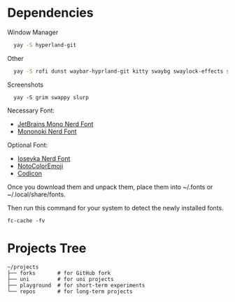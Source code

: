 # Dependencies

Window Manager
```zsh
  yay -S hyperland-git
```

Other
```zsh
  yay -S rofi dunst waybar-hyprland-git kitty swaybg swaylock-effects swayidle pamixer light
```

Screenshots
```
  yay -S grim swappy slurp
```

Necessary Font:
- [JetBrains Mono Nerd Font](https://github.com/ryanoasis/nerd-fonts/releases/download/v2.2.2/JetBrainsMono.zip)
- [Mononoki Nerd Font](https://github.com/ryanoasis/nerd-fonts/releases/download/v2.2.2/Mononoki.zip)

Optional Font:

- [Iosevka Nerd Font](https://github.com/ryanoasis/nerd-fonts/releases/download/v2.2.2/Iosevka.zip)
- [NotoColorEmoji](https://github.com/googlefonts/noto-emoji/raw/main/fonts/NotoColorEmoji.ttf)
- [Codicon](https://github.com/microsoft/vscode-codicons/raw/main/dist/codicon.ttf)

Once you download them and unpack them, place them into ~/.fonts or ~/.local/share/fonts.

Then run this command for your system to detect the newly installed fonts.

```
fc-cache -fv
```
# Projects Tree
```
~/projects
├── forks       # for GitHub fork
├── uni         # for uni projects
├── playground  # for short-term experiments
└── repos       # for long-term projects
```